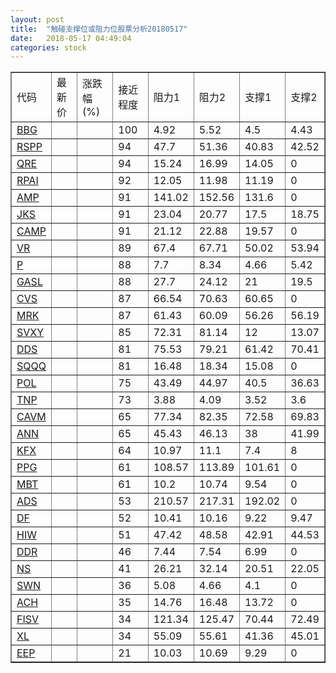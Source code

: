 ```yaml
---
layout: post
title:  "触碰支撑位或阻力位股票分析20180517"
date:   2018-05-17 04:49:04
categories: stock
---
```

<script type="text/javascript">
var stockList = []
stockList.push('gb_bbg');
stockList.push('gb_rspp');
stockList.push('gb_qre');
stockList.push('gb_rpai');
stockList.push('gb_amp');
stockList.push('gb_jks');
stockList.push('gb_camp');
stockList.push('gb_vr');
stockList.push('gb_p');
stockList.push('gb_gasl');
stockList.push('gb_cvs');
stockList.push('gb_mrk');
stockList.push('gb_svxy');
stockList.push('gb_dds');
stockList.push('gb_sqqq');
stockList.push('gb_pol');
stockList.push('gb_tnp');
stockList.push('gb_cavm');
stockList.push('gb_ann');
stockList.push('gb_kfx');
stockList.push('gb_ppg');
stockList.push('gb_mbt');
stockList.push('gb_ads');
stockList.push('gb_df');
stockList.push('gb_hiw');
stockList.push('gb_ddr');
stockList.push('gb_ns');
stockList.push('gb_swn');
stockList.push('gb_ach');
stockList.push('gb_fisv');
stockList.push('gb_xl');
stockList.push('gb_eep');
</script>
<table border="1">
 <tr>
 <td>代码</td>
 <td>最新价</td>
 <td>涨跌幅(%)</td>
 <td>接近程度</td>
 <td>阻力1</td>
 <td>阻力2</td>
 <td>支撑1</td>
 <td>支撑2</td>
</tr>
  <tr id="bbg" class="red">
  <td><a href="http://stock.finance.sina.com.cn/usstock/quotes/BBG.html" target="_blank">BBG</a></td><td></td><td></td><td>100</td><td>4.92</td><td>5.52</td><td>4.5</td><td>4.43</td></tr>
  <tr id="rspp" class="red">
  <td><a href="http://stock.finance.sina.com.cn/usstock/quotes/RSPP.html" target="_blank">RSPP</a></td><td></td><td></td><td>94</td><td>47.7</td><td>51.36</td><td>40.83</td><td>42.52</td></tr>
  <tr id="qre" class="red">
  <td><a href="http://stock.finance.sina.com.cn/usstock/quotes/QRE.html" target="_blank">QRE</a></td><td></td><td></td><td>94</td><td>15.24</td><td>16.99</td><td>14.05</td><td>0</td></tr>
  <tr id="rpai" class="green">
  <td><a href="http://stock.finance.sina.com.cn/usstock/quotes/RPAI.html" target="_blank">RPAI</a></td><td></td><td></td><td>92</td><td>12.05</td><td>11.98</td><td>11.19</td><td>0</td></tr>
  <tr id="amp" class="red">
  <td><a href="http://stock.finance.sina.com.cn/usstock/quotes/AMP.html" target="_blank">AMP</a></td><td></td><td></td><td>91</td><td>141.02</td><td>152.56</td><td>131.6</td><td>0</td></tr>
  <tr id="jks" class="red">
  <td><a href="http://stock.finance.sina.com.cn/usstock/quotes/JKS.html" target="_blank">JKS</a></td><td></td><td></td><td>91</td><td>23.04</td><td>20.77</td><td>17.5</td><td>18.75</td></tr>
  <tr id="camp" class="red">
  <td><a href="http://stock.finance.sina.com.cn/usstock/quotes/CAMP.html" target="_blank">CAMP</a></td><td></td><td></td><td>91</td><td>21.12</td><td>22.88</td><td>19.57</td><td>0</td></tr>
  <tr id="vr" class="green">
  <td><a href="http://stock.finance.sina.com.cn/usstock/quotes/VR.html" target="_blank">VR</a></td><td></td><td></td><td>89</td><td>67.4</td><td>67.71</td><td>50.02</td><td>53.94</td></tr>
  <tr id="p" class="red">
  <td><a href="http://stock.finance.sina.com.cn/usstock/quotes/P.html" target="_blank">P</a></td><td></td><td></td><td>88</td><td>7.7</td><td>8.34</td><td>4.66</td><td>5.42</td></tr>
  <tr id="gasl" class="red">
  <td><a href="http://stock.finance.sina.com.cn/usstock/quotes/GASL.html" target="_blank">GASL</a></td><td></td><td></td><td>88</td><td>27.7</td><td>24.12</td><td>21</td><td>19.5</td></tr>
  <tr id="cvs" class="red">
  <td><a href="http://stock.finance.sina.com.cn/usstock/quotes/CVS.html" target="_blank">CVS</a></td><td></td><td></td><td>87</td><td>66.54</td><td>70.63</td><td>60.65</td><td>0</td></tr>
  <tr id="mrk" class="red">
  <td><a href="http://stock.finance.sina.com.cn/usstock/quotes/MRK.html" target="_blank">MRK</a></td><td></td><td></td><td>87</td><td>61.43</td><td>60.09</td><td>56.26</td><td>56.19</td></tr>
  <tr id="svxy" class="green">
  <td><a href="http://stock.finance.sina.com.cn/usstock/quotes/SVXY.html" target="_blank">SVXY</a></td><td></td><td></td><td>85</td><td>72.31</td><td>81.14</td><td>12</td><td>13.07</td></tr>
  <tr id="dds" class="red">
  <td><a href="http://stock.finance.sina.com.cn/usstock/quotes/DDS.html" target="_blank">DDS</a></td><td></td><td></td><td>81</td><td>75.53</td><td>79.21</td><td>61.42</td><td>70.41</td></tr>
  <tr id="sqqq" class="green">
  <td><a href="http://stock.finance.sina.com.cn/usstock/quotes/SQQQ.html" target="_blank">SQQQ</a></td><td></td><td></td><td>81</td><td>16.48</td><td>18.34</td><td>15.08</td><td>0</td></tr>
  <tr id="pol" class="red">
  <td><a href="http://stock.finance.sina.com.cn/usstock/quotes/POL.html" target="_blank">POL</a></td><td></td><td></td><td>75</td><td>43.49</td><td>44.97</td><td>40.5</td><td>36.63</td></tr>
  <tr id="tnp" class="green">
  <td><a href="http://stock.finance.sina.com.cn/usstock/quotes/TNP.html" target="_blank">TNP</a></td><td></td><td></td><td>73</td><td>3.88</td><td>4.09</td><td>3.52</td><td>3.6</td></tr>
  <tr id="cavm" class="red">
  <td><a href="http://stock.finance.sina.com.cn/usstock/quotes/CAVM.html" target="_blank">CAVM</a></td><td></td><td></td><td>65</td><td>77.34</td><td>82.35</td><td>72.58</td><td>69.83</td></tr>
  <tr id="ann" class="red">
  <td><a href="http://stock.finance.sina.com.cn/usstock/quotes/ANN.html" target="_blank">ANN</a></td><td></td><td></td><td>65</td><td>45.43</td><td>46.13</td><td>38</td><td>41.99</td></tr>
  <tr id="kfx" class="green">
  <td><a href="http://stock.finance.sina.com.cn/usstock/quotes/KFX.html" target="_blank">KFX</a></td><td></td><td></td><td>64</td><td>10.97</td><td>11.1</td><td>7.4</td><td>8</td></tr>
  <tr id="ppg" class="green">
  <td><a href="http://stock.finance.sina.com.cn/usstock/quotes/PPG.html" target="_blank">PPG</a></td><td></td><td></td><td>61</td><td>108.57</td><td>113.89</td><td>101.61</td><td>0</td></tr>
  <tr id="mbt" class="green">
  <td><a href="http://stock.finance.sina.com.cn/usstock/quotes/MBT.html" target="_blank">MBT</a></td><td></td><td></td><td>61</td><td>10.2</td><td>10.74</td><td>9.54</td><td>0</td></tr>
  <tr id="ads" class="red">
  <td><a href="http://stock.finance.sina.com.cn/usstock/quotes/ADS.html" target="_blank">ADS</a></td><td></td><td></td><td>53</td><td>210.57</td><td>217.31</td><td>192.02</td><td>0</td></tr>
  <tr id="df" class="red">
  <td><a href="http://stock.finance.sina.com.cn/usstock/quotes/DF.html" target="_blank">DF</a></td><td></td><td></td><td>52</td><td>10.41</td><td>10.16</td><td>9.22</td><td>9.47</td></tr>
  <tr id="hiw" class="green">
  <td><a href="http://stock.finance.sina.com.cn/usstock/quotes/HIW.html" target="_blank">HIW</a></td><td></td><td></td><td>51</td><td>47.42</td><td>48.58</td><td>42.91</td><td>44.53</td></tr>
  <tr id="ddr" class="red">
  <td><a href="http://stock.finance.sina.com.cn/usstock/quotes/DDR.html" target="_blank">DDR</a></td><td></td><td></td><td>46</td><td>7.44</td><td>7.54</td><td>6.99</td><td>0</td></tr>
  <tr id="ns" class="green">
  <td><a href="http://stock.finance.sina.com.cn/usstock/quotes/NS.html" target="_blank">NS</a></td><td></td><td></td><td>41</td><td>26.21</td><td>32.14</td><td>20.51</td><td>22.05</td></tr>
  <tr id="swn" class="red">
  <td><a href="http://stock.finance.sina.com.cn/usstock/quotes/SWN.html" target="_blank">SWN</a></td><td></td><td></td><td>36</td><td>5.08</td><td>4.66</td><td>4.1</td><td>0</td></tr>
  <tr id="ach" class="green">
  <td><a href="http://stock.finance.sina.com.cn/usstock/quotes/ACH.html" target="_blank">ACH</a></td><td></td><td></td><td>35</td><td>14.76</td><td>16.48</td><td>13.72</td><td>0</td></tr>
  <tr id="fisv" class="green">
  <td><a href="http://stock.finance.sina.com.cn/usstock/quotes/FISV.html" target="_blank">FISV</a></td><td></td><td></td><td>34</td><td>121.34</td><td>125.47</td><td>70.44</td><td>72.49</td></tr>
  <tr id="xl" class="green">
  <td><a href="http://stock.finance.sina.com.cn/usstock/quotes/XL.html" target="_blank">XL</a></td><td></td><td></td><td>34</td><td>55.09</td><td>55.61</td><td>41.36</td><td>45.01</td></tr>
  <tr id="eep" class="green">
  <td><a href="http://stock.finance.sina.com.cn/usstock/quotes/EEP.html" target="_blank">EEP</a></td><td></td><td></td><td>21</td><td>10.03</td><td>10.69</td><td>9.29</td><td>0</td></tr>
</table>
